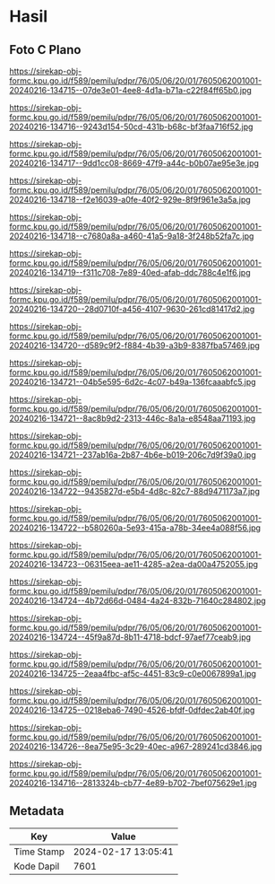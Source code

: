 # Hasil

## Foto C Plano

https://sirekap-obj-formc.kpu.go.id/f589/pemilu/pdpr/76/05/06/20/01/7605062001001-20240216-134715--07de3e01-4ee8-4d1a-b71a-c22f84ff65b0.jpg

https://sirekap-obj-formc.kpu.go.id/f589/pemilu/pdpr/76/05/06/20/01/7605062001001-20240216-134716--9243d154-50cd-431b-b68c-bf3faa716f52.jpg

https://sirekap-obj-formc.kpu.go.id/f589/pemilu/pdpr/76/05/06/20/01/7605062001001-20240216-134717--9dd1cc08-8669-47f9-a44c-b0b07ae95e3e.jpg

https://sirekap-obj-formc.kpu.go.id/f589/pemilu/pdpr/76/05/06/20/01/7605062001001-20240216-134718--f2e16039-a0fe-40f2-929e-8f9f961e3a5a.jpg

https://sirekap-obj-formc.kpu.go.id/f589/pemilu/pdpr/76/05/06/20/01/7605062001001-20240216-134718--c7680a8a-a460-41a5-9a18-3f248b52fa7c.jpg

https://sirekap-obj-formc.kpu.go.id/f589/pemilu/pdpr/76/05/06/20/01/7605062001001-20240216-134719--f311c708-7e89-40ed-afab-ddc788c4e1f6.jpg

https://sirekap-obj-formc.kpu.go.id/f589/pemilu/pdpr/76/05/06/20/01/7605062001001-20240216-134720--28d0710f-a456-4107-9630-261cd81417d2.jpg

https://sirekap-obj-formc.kpu.go.id/f589/pemilu/pdpr/76/05/06/20/01/7605062001001-20240216-134720--d589c9f2-f884-4b39-a3b9-8387fba57469.jpg

https://sirekap-obj-formc.kpu.go.id/f589/pemilu/pdpr/76/05/06/20/01/7605062001001-20240216-134721--04b5e595-6d2c-4c07-b49a-136fcaaabfc5.jpg

https://sirekap-obj-formc.kpu.go.id/f589/pemilu/pdpr/76/05/06/20/01/7605062001001-20240216-134721--8ac8b9d2-2313-446c-8a1a-e8548aa71193.jpg

https://sirekap-obj-formc.kpu.go.id/f589/pemilu/pdpr/76/05/06/20/01/7605062001001-20240216-134721--237ab16a-2b87-4b6e-b019-206c7d9f39a0.jpg

https://sirekap-obj-formc.kpu.go.id/f589/pemilu/pdpr/76/05/06/20/01/7605062001001-20240216-134722--9435827d-e5b4-4d8c-82c7-88d9471173a7.jpg

https://sirekap-obj-formc.kpu.go.id/f589/pemilu/pdpr/76/05/06/20/01/7605062001001-20240216-134722--b580260a-5e93-415a-a78b-34ee4a088f56.jpg

https://sirekap-obj-formc.kpu.go.id/f589/pemilu/pdpr/76/05/06/20/01/7605062001001-20240216-134723--06315eea-ae11-4285-a2ea-da00a4752055.jpg

https://sirekap-obj-formc.kpu.go.id/f589/pemilu/pdpr/76/05/06/20/01/7605062001001-20240216-134724--4b72d66d-0484-4a24-832b-71640c284802.jpg

https://sirekap-obj-formc.kpu.go.id/f589/pemilu/pdpr/76/05/06/20/01/7605062001001-20240216-134724--45f9a87d-8b11-4718-bdcf-97aef77ceab9.jpg

https://sirekap-obj-formc.kpu.go.id/f589/pemilu/pdpr/76/05/06/20/01/7605062001001-20240216-134725--2eaa4fbc-af5c-4451-83c9-c0e0067899a1.jpg

https://sirekap-obj-formc.kpu.go.id/f589/pemilu/pdpr/76/05/06/20/01/7605062001001-20240216-134725--0218eba6-7490-4526-bfdf-0dfdec2ab40f.jpg

https://sirekap-obj-formc.kpu.go.id/f589/pemilu/pdpr/76/05/06/20/01/7605062001001-20240216-134726--8ea75e95-3c29-40ec-a967-289241cd3846.jpg

https://sirekap-obj-formc.kpu.go.id/f589/pemilu/pdpr/76/05/06/20/01/7605062001001-20240216-134716--2813324b-cb77-4e89-b702-7bef075629e1.jpg


## Metadata

| Key        | Value               |
| ---------- | ------------------- |
| Time Stamp | 2024-02-17 13:05:41 |
| Kode Dapil | 7601                |




